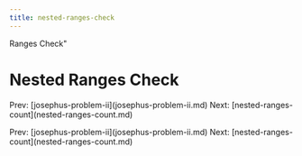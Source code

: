 ```yaml
---
title: nested-ranges-check
---
```


Ranges Check\"

# Nested Ranges Check

Prev:
\[josephus-problem-ii](josephus-problem-ii.md)
Next:
\[nested-ranges-count](nested-ranges-count.md)

Prev:
\[josephus-problem-ii](josephus-problem-ii.md)
Next:
\[nested-ranges-count](nested-ranges-count.md)
